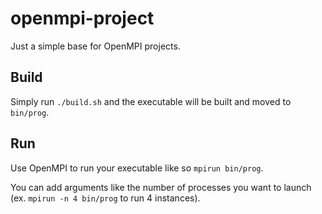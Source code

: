 # openmpi-project

Just a simple base for OpenMPI projects.

## Build

Simply run `./build.sh` and the executable will be built and moved to `bin/prog`.

## Run

Use OpenMPI to run your executable like so `mpirun bin/prog`.

You can add arguments like the number of processes you want to launch (ex. `mpirun -n 4 bin/prog` to run 4 instances).